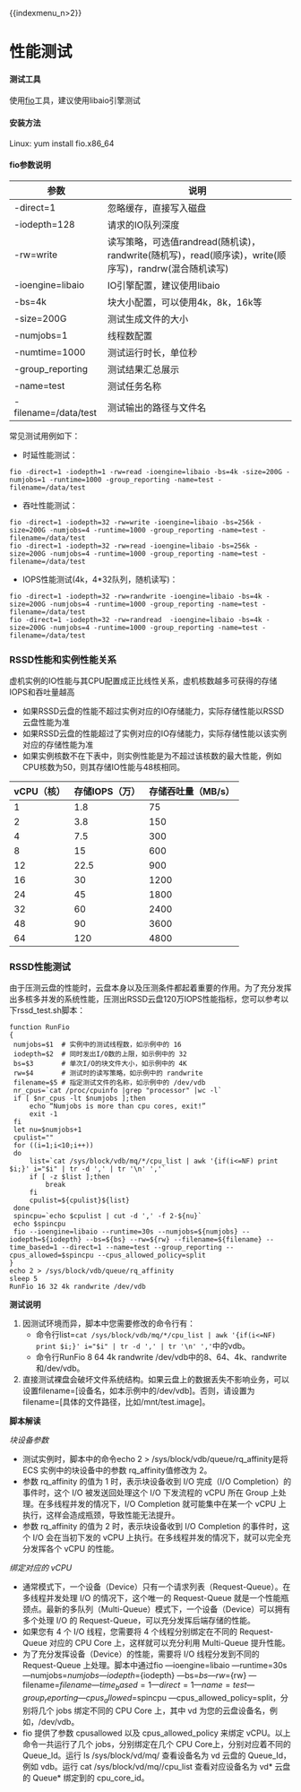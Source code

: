 {{indexmenu_n>2}}

# 性能测试

#### 测试工具

使用[fio](https://github.com/axboe/fio)工具，建议使用libaio引擎测试

#### 安装方法

Linux: yum install fio.x86_64    

#### fio参数说明

| 参数 | 说明 |
| ------ | ------ |
| -direct=1 | 忽略缓存，直接写入磁盘 |
| -iodepth=128 | 请求的IO队列深度 |
| -rw=write | 读写策略，可选值randread(随机读)，randwrite(随机写)，read(顺序读)，write(顺序写)，randrw(混合随机读写) |
| -ioengine=libaio | IO引擎配置，建议使用libaio |
| -bs=4k | 块大小配置，可以使用4k，8k，16k等 |
| -size=200G | 测试生成文件的大小 |
| -numjobs=1 | 线程数配置 |
| -numtime=1000 | 测试运行时长，单位秒 |
| -group_reporting | 测试结果汇总展示 |
| -name=test | 测试任务名称 |
| -filename=/data/test | 测试输出的路径与文件名 |
    
常见测试用例如下：

* 时延性能测试：
```
fio -direct=1 -iodepth=1 -rw=read -ioengine=libaio -bs=4k -size=200G -numjobs=1 -runtime=1000 -group_reporting -name=test -filename=/data/test
```
* 吞吐性能测试：
```
fio -direct=1 -iodepth=32 -rw=write -ioengine=libaio -bs=256k -size=200G -numjobs=4 -runtime=1000 -group_reporting -name=test -filename=/data/test
fio -direct=1 -iodepth=32 -rw=read -ioengine=libaio -bs=256k -size=200G -numjobs=4 -runtime=1000 -group_reporting -name=test -filename=/data/test
```

* IOPS性能测试(4k，4*32队列，随机读写)：
```
fio -direct=1 -iodepth=32 -rw=randwrite -ioengine=libaio -bs=4k -size=200G -numjobs=4 -runtime=1000 -group_reporting -name=test -filename=/data/test
fio -direct=1 -iodepth=32 -rw=randread  -ioengine=libaio -bs=4k -size=200G -numjobs=4 -runtime=1000 -group_reporting -name=test -filename=/data/test
```

### RSSD性能和实例性能关系

虚机实例的IO性能与其CPU配置成正比线性关系，虚机核数越多可获得的存储IOPS和吞吐量越高

* 如果RSSD云盘的性能不超过实例对应的IO存储能力，实际存储性能以RSSD云盘性能为准
* 如果RSSD云盘的性能超过了实例对应的IO存储能力，实际存储性能以该实例对应的存储性能为准
* 如果实例核数不在下表中，则实例性能是为不超过该核数的最大性能，例如CPU核数为50，则其存储IO性能与48核相同。

|vCPU（核） |存储IOPS（万）|存储吞吐量（MB/s）|
| ------ |-----| ------ |
| 1 |1.8|75|
| 2 |3.8|150|
| 4 |7.5|300|
| 8 |15|600|
| 12 |22.5|900|
| 16 |30|1200|
| 24 |45|1800|
| 32 |60|2400|
| 48 |90|3600|
| 64 |120|4800|

### RSSD性能测试
由于压测云盘的性能时，云盘本身以及压测条件都起着重要的作用。为了充分发挥出多核多并发的系统性能，压测出RSSD云盘120万IOPS性能指标，您可以参考以下rssd_test.sh脚本：

```    
function RunFio
{
 numjobs=$1  # 实例中的测试线程数，如示例中的 16
 iodepth=$2  # 同时发出I/O数的上限，如示例中的 32
 bs=$3       # 单次I/O的块文件大小，如示例中的 4K
 rw=$4       # 测试时的读写策略，如示例中的 randwrite
 filename=$5 # 指定测试文件的名称，如示例中的 /dev/vdb
 nr_cpus=`cat /proc/cpuinfo |grep "processor" |wc -l`
 if [ $nr_cpus -lt $numjobs ];then
     echo “Numjobs is more than cpu cores, exit!”
     exit -1
 fi
 let nu=$numjobs+1
 cpulist=""
 for ((i=1;i<10;i++))
 do
     list=`cat /sys/block/vdb/mq/*/cpu_list | awk '{if(i<=NF) print $i;}' i="$i" | tr -d ',' | tr '\n' ','`
     if [ -z $list ];then
         break
     fi
     cpulist=${cpulist}${list}
 done
 spincpu=`echo $cpulist | cut -d ',' -f 2-${nu}`
 echo $spincpu
 fio --ioengine=libaio --runtime=30s --numjobs=${numjobs} --iodepth=${iodepth} --bs=${bs} --rw=${rw} --filename=${filename} --time_based=1 --direct=1 --name=test --group_reporting --cpus_allowed=$spincpu --cpus_allowed_policy=split
}
echo 2 > /sys/block/vdb/queue/rq_affinity
sleep 5
RunFio 16 32 4k randwrite /dev/vdb

```
**测试说明** 

1. 因测试环境而异，脚本中您需要修改的命令行有：
    + 命令行list=`cat /sys/block/vdb/mq/*/cpu_list | awk '{if(i<=NF) print $i;}' i="$i" | tr -d ',' | tr '\n' ','`中的vdb。   
    + 命令行RunFio 8 64 4k randwrite /dev/vdb中的8、64、4k、randwrite和/dev/vdb。
2. 直接测试裸盘会破坏文件系统结构。如果云盘上的数据丢失不影响业务，可以设置filename=[设备名，如本示例中的/dev/vdb]。否则，请设置为filename=[具体的文件路径，比如/mnt/test.image]。

**脚本解读** 

*块设备参数*

  * 测试实例时，脚本中的命令echo 2 > /sys/block/vdb/queue/rq_affinity是将 ECS 实例中的块设备中的参数 rq_affinity值修改为 2。   
  * 参数 rq_affinity 的值为 1 时，表示块设备收到 I/O 完成（I/O Completion）的事件时，这个 I/O 被发送回处理这个 I/O 下发流程的 vCPU 所在 Group 上处理。在多线程并发的情况下，I/O Completion 就可能集中在某一个 vCPU 上执行，这样会造成瓶颈，导致性能无法提升。
  * 参数 rq_affinity 的值为 2 时，表示块设备收到 I/O Completion 的事件时，这个 I/O 会在当初下发的 vCPU 上执行。在多线程并发的情况下，就可以完全充分发挥各个 vCPU 的性能。

*绑定对应的 vCPU*

  * 通常模式下，一个设备（Device）只有一个请求列表（Request-Queue）。在多线程并发处理 I/O 的情况下，这个唯一的 Request-Queue 就是一个性能瓶颈点。最新的多队列（Multi-Queue）模式下，一个设备（Device）可以拥有多个处理 I/O 的 Request-Queue，可以充分发挥后端存储的性能。 
  * 如果您有 4 个 I/O 线程，您需要将 4 个线程分别绑定在不同的 Request-Queue 对应的 CPU Core 上，这样就可以充分利用 Multi-Queue 提升性能。
  * 为了充分发挥设备（Device）的性能，需要将 I/O 线程分发到不同的 Request-Queue 上处理。脚本中通过fio —ioengine=libaio —runtime=30s —numjobs=${numjobs} —iodepth=${iodepth} —bs=${bs} —rw=${rw} —filename=${filename} —time_based=1 —direct=1 —name=test —group_reporting —cpus_allowed=$spincpu —cpus_allowed_policy=split，分别将几个 jobs 绑定不同的 CPU Core 上，其中 vd 为您的云盘设备名，例如，/dev/vdb。
  * fio 提供了参数 cpusallowed 以及 cpus_allowed_policy 来绑定 vCPU。以上命令一共运行了几个 jobs，分别绑定在几个 CPU Core上，分别对应着不同的 Queue_Id。运行 ls /sys/block/vd/mq/ 查看设备名为 vd 云盘的 Queue_Id，例如 vdb。运行 cat /sys/block/vd/mq//cpu_list 查看对应设备名为 vd* 云盘的 Queue* 绑定到的 cpu_core_id。


